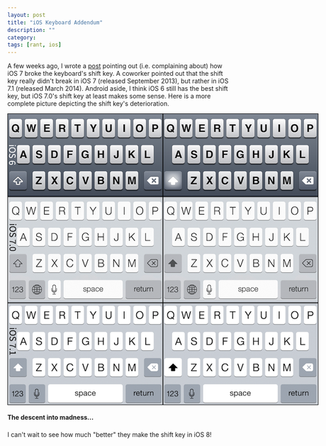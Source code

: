 ```yaml
---
layout: post
title: "iOS Keyboard Addendum"
description: ""
category: 
tags: [rant, ios]
---
```


A few weeks ago, I wrote a [post](2014/06/10/ios-keyboard-woes/) pointing out (i.e. complaining about) how iOS 7 broke the keyboard's shift key. A coworker pointed out that the shift key really didn't break in iOS 7 (released September 2013), but rather in iOS 7.1 (released March 2014). Android aside, I think iOS 6 still has the best shift key, but iOS 7.0's shift key at least makes some sense. Here is a more complete picture depicting the shift key's deterioration.

<div>
	<img class="rounded-corners" style="max-width: 700px; border: 1px solid #000000;" src="/assets/images/posts/2014-07-02/combined.png"/>
	<p class="caption-text" style="line-height: 1.5em; margin-bottom: 20px;"><strong>The descent into madness...</strong></p>
</div>

I can't wait to see how much "better" they make the shift key in iOS 8!